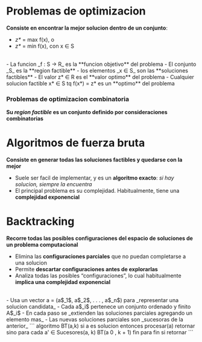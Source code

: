 # Problemas de optimizacion
**Consiste en encontrar la mejor solucion dentro de un conjunto**:

- _z*_ = max f(x), o
- _z*_ = min f(x), con x ∈ S
<br>
- La funcion _f : S → R_ es la **funcion objetivo** del problema
- El conjunto _S_ es la **region factible**
- los elementos _x ∈ S_ son las **soluciones factibles**
- El valor z* ∈ R es el **valor optimo** del problema
- Cualquier solucion factible x* ∈ S tq f(x*) = z* es un **optimo** del problema

### Problemas de optimizacion combinatoria
**Su _region factible_ es un conjunto definido por consideraciones combinatorias**

# Algoritmos de fuerza bruta
**Consiste en generar todas las soluciones factibles y quedarse con la mejor**
- Suele ser facil de implementar, y es un **algoritmo exacto**: _si hay solucion, siempre la encuentra_
- El principal problema es su complejidad.
  Habitualmente, tiene una **complejidad exponencial**

# Backtracking
**Recorre todas las posibles configuraciones del espacio de soluciones de un problema computacional**
- Elimina las **configuraciones parciales** que no puedan completarse a una solucion
- Permite **descartar configuraciones antes de explorarlas**
- Analiza todas las posibles “configuraciones”, lo cual habitualmente **implica una complejidad exponencial**
<br>
- Usa un vector a = (a$_1$, a$_2$, . . . , a$_n$) para _representar una solucion candidata_
- Cada a$_i$ pertenece un conjunto ordenado y finito A$_i$
- En cada paso se _extienden las soluciones parciales agregando un elemento mas_
- Las nuevas soluciones parciales son _sucesoras de la anterior_ 
```
algoritmo BT(a,k) 
	si a es solucion entonces
		procesar(a)
		retornar 
	sino
		para cada a' ∈ Sucesores(a, k)
			BT(a 0 , k + 1)
		fin para
	fin si
	retornar
```